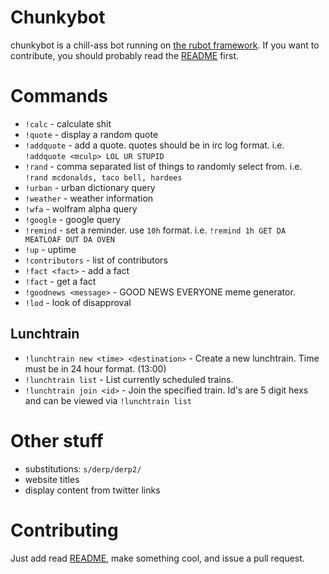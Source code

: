 Chunkybot
=========

chunkybot is a chill-ass bot running on [the rubot framework](http://github.com/thorncp/rubot). If you want to contribute,
you should probably read the [README](https://github.com/thorncp/rubot/blob/master/README.md) first.

Commands
========

- `!calc` - calculate shit
- `!quote` - display a random quote
- `!addquote` - add a quote. quotes should be in irc log format. i.e. `!addquote <mculp> LOL UR STUPID`
- `!rand` - comma separated list of things to randomly select from. i.e. `!rand mcdonalds, taco bell, hardees`
- `!urban` - urban dictionary query
- `!weather` - weather information
- `!wfa` - wolfram alpha query
- `!google` - google query
- `!remind` - set a reminder. use `10h` format. i.e. `!remind 1h GET DA MEATLOAF OUT DA OVEN`
- `!up` - uptime
- `!contributors` - list of contributors
- `!fact <fact>` - add a fact
- `!fact` - get a fact
- `!goodnews <message>` - GOOD NEWS EVERYONE meme generator.
- `!lod` - look of disapproval

## Lunchtrain
- `!lunchtrain new <time> <destination>` - Create a new lunchtrain.
Time must be in 24 hour format. (13:00)
- `!lunchtrain list` - List currently scheduled trains.
- `!lunchtrain join <id>` - Join the specified train. Id's are 5 digit
hexs and can be viewed via `!lunchtrain list`
 

Other stuff
===========

- substitutions: `s/derp/derp2/`
- website titles
- display content from twitter links

Contributing
============

Just add read [README](https://github.com/thorncp/rubot/blob/master/README.md), make something cool, and issue a pull request.
                  
